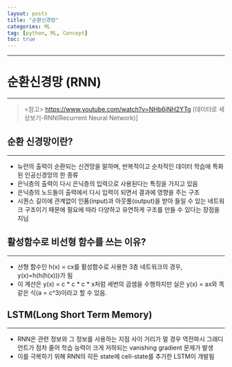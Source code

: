 ```yaml
---
layout: posts
title: "순환신경망"
categories: ML
tag: [python, ML, Concept]
toc: true
---
```


***

# 순환신경망 (RNN)

***

> <참고> https://www.youtube.com/watch?v=NHb6jNH2YTg [데이터로 세상보기-RNN(Recurrent Neural Network)]

## 순환 신경망이란?

***

- 뉴런의 출력이 순환되는 신견망을 말하며, 반복적이고 순차적인 데이터 학습에 특화된 인공신경망의 한 종류
- 은닉층의 출력이 다시 은닉층의 입력으로 사용된다는 특징을 가지고 있음
- 은닉층의 노드들이 출력에서 다시 입력이 되면서 결과에 영향을 주는 구조
- 시퀀스 길이에 관계없이 인품(input)과 아웃풀(output)을 받아 들일 수 있는 네트워크 구조이기 때문에 필요에 따라 다양하고 유연하게 구조를 만들 수 있다는 장점을 지님

## 활성함수로 비선형 함수를 쓰는 이유?

***

- 선형 함수인 h(x) = cx를 활성함수로 사용한 3층 네트워크의 경우, y(x)=h(h(h(x)))가 됨
- 이 계산은 y(x) = c * c * c * x처럼 세번의 곱셈을 수행하지만 실은 y(x) = ax와 똑같은 식(a = c^3)이라고 할 수 있음.

## LSTM(Long Short Term Memory)

***

- RNN은 관련 정보와 그 정보를 사용하는 지점 사이 거리가 멀 경우 역전파시 그래디언트가 점차 줄어 학습 능력이 크게 저하되는 vanishing gradient 문제가 발생
- 이를 극복하기 위해 RNN의 히든 state에 cell-state를 추가한 LSTM이 개발됨